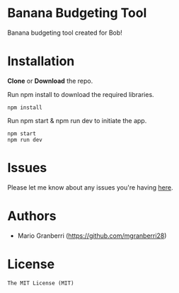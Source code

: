# Banana Budgeting Tool

Banana budgeting tool created for Bob!

# Installation

**Clone** or **Download** the repo.

Run npm install to download the required libraries.

```
npm install
```

Run npm start & npm run dev to initiate the app.

```
npm start
npm run dev
```


# Issues
Please let me know about any issues you're having [here](https://github.com/mgranberri28).


# Authors
- Mario Granberri (https://github.com/mgranberri28)


# License
```
The MIT License (MIT)

```

